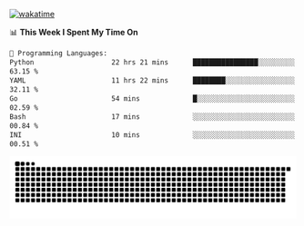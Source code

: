 [![wakatime](https://wakatime.com/badge/user/384f91c6-4eee-411f-8f3b-1b691f58a544.svg)](https://wakatime.com/@384f91c6-4eee-411f-8f3b-1b691f58a544)

<!--START_SECTION:waka-->
📊 **This Week I Spent My Time On** 

```text
💬 Programming Languages: 
Python                   22 hrs 21 mins      ████████████████░░░░░░░░░   63.15 % 
YAML                     11 hrs 22 mins      ████████░░░░░░░░░░░░░░░░░   32.11 % 
Go                       54 mins             █░░░░░░░░░░░░░░░░░░░░░░░░   02.59 % 
Bash                     17 mins             ░░░░░░░░░░░░░░░░░░░░░░░░░   00.84 % 
INI                      10 mins             ░░░░░░░░░░░░░░░░░░░░░░░░░   00.51 % 
```


<!--END_SECTION:waka-->

<picture>
  <source media="(prefers-color-scheme: dark)" srcset="https://raw.githubusercontent.com/fuwx295/fuwx295/output/github-contribution-grid-snake-dark.svg">
  <source media="(prefers-color-scheme: light)" srcset="https://raw.githubusercontent.com/fuwx295/fuwx295/output/github-contribution-grid-snake.svg">
  <img alt="github contribution grid snake animation" src="https://raw.githubusercontent.com/fuwx295/fuwx295/output/github-contribution-grid-snake.svg">
</picture>
